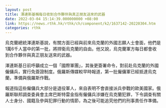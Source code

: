 ```yaml
---
layout: post
title: 澤連斯基稱每日收到合作夥伴與真正朋友送來的武器
date: 2022-03-04 15:14:39.000000000 +08:00
link: https://news.rthk.hk/rthk/ch/component/k2/1637142-20220304.htm
categories: rthk
---
```


烏克蘭總統澤連斯基說，有關方面已經與前來烏克蘭的外國志願人士會面，他們是1萬6千人當中的第一批，將捍衛烏克蘭的自由。他又說，烏克蘭軍方每日都會收到合作夥伴與真正朋友送來的武器。

澤連斯基日前呼籲成立一個「國際軍團」，其後更簽署命令，對前赴烏克蘭的外國僱傭兵，實行免簽證制度。俄羅斯傳媒較早時報道，第一批僱傭軍已經抵達烏克蘭，準備與俄羅斯作戰。

報道指這些僱傭兵大部分是退役軍人，來自表明不會直接派兵參戰的歐美國家。俄羅斯聯邦調查委員會主席巴斯特雷金指有僱傭兵涉嫌在烏克蘭犯罪，下令調查有關人士身分、國籍及參與犯罪行動的情節，為之後可能追究他們的刑事責任作準備。
